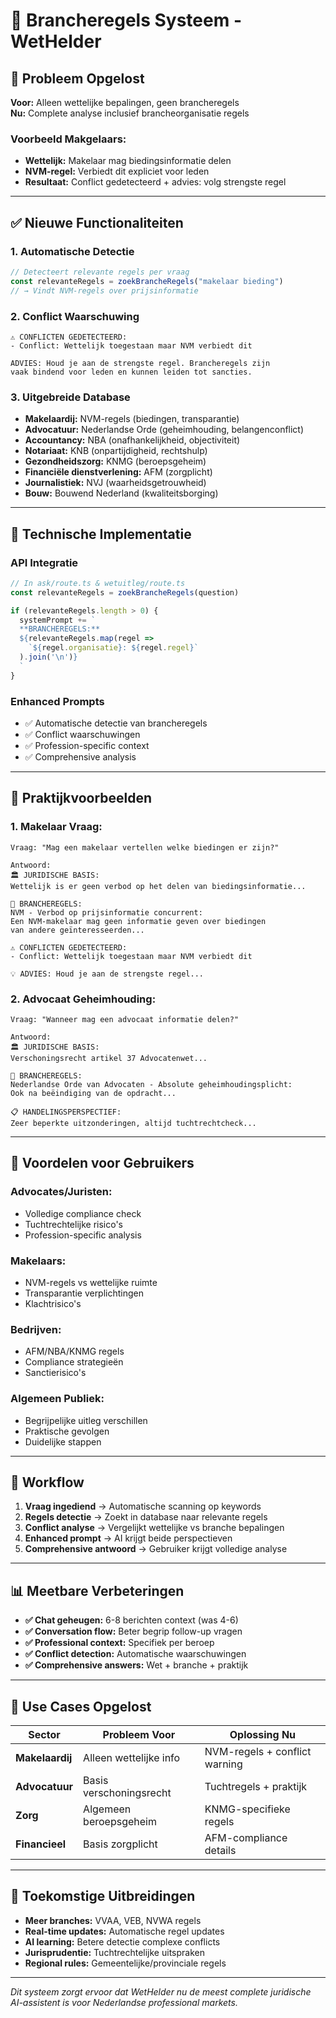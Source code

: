 # 🏢 Brancheregels Systeem - WetHelder

## 🎯 **Probleem Opgelost**

**Voor:** Alleen wettelijke bepalingen, geen brancheregels  
**Nu:** Complete analyse inclusief brancheorganisatie regels

### **Voorbeeld Makgelaars:**
- **Wettelijk:** Makelaar mag biedingsinformatie delen
- **NVM-regel:** Verbiedt dit expliciet voor leden
- **Resultaat:** Conflict gedetecteerd + advies: volg strengste regel

---

## ✅ **Nieuwe Functionaliteiten**

### **1. Automatische Detectie**
```typescript
// Detecteert relevante regels per vraag
const relevanteRegels = zoekBrancheRegels("makelaar bieding")
// → Vindt NVM-regels over prijsinformatie
```

### **2. Conflict Waarschuwing**
```
⚠️ CONFLICTEN GEDETECTEERD:
- Conflict: Wettelijk toegestaan maar NVM verbiedt dit

ADVIES: Houd je aan de strengste regel. Brancheregels zijn 
vaak bindend voor leden en kunnen leiden tot sancties.
```

### **3. Uitgebreide Database**
- **Makelaardij:** NVM-regels (biedingen, transparantie)
- **Advocatuur:** Nederlandse Orde (geheimhouding, belangenconflict)
- **Accountancy:** NBA (onafhankelijkheid, objectiviteit)
- **Notariaat:** KNB (onpartijdigheid, rechtshulp)
- **Gezondheidszorg:** KNMG (beroepsgeheim)
- **Financiële dienstverlening:** AFM (zorgplicht)
- **Journalistiek:** NVJ (waarheidsgetrouwheid)
- **Bouw:** Bouwend Nederland (kwaliteitsborging)

---

## 🔧 **Technische Implementatie**

### **API Integratie**
```typescript
// In ask/route.ts & wetuitleg/route.ts
const relevanteRegels = zoekBrancheRegels(question)

if (relevanteRegels.length > 0) {
  systemPrompt += `
  **BRANCHEREGELS:**
  ${relevanteRegels.map(regel => 
    `${regel.organisatie}: ${regel.regel}`
  ).join('\n')}
  `
}
```

### **Enhanced Prompts**
- ✅ Automatische detectie van brancheregels
- ✅ Conflict waarschuwingen
- ✅ Profession-specific context
- ✅ Comprehensive analysis

---

## 📝 **Praktijkvoorbeelden**

### **1. Makelaar Vraag:**
```
Vraag: "Mag een makelaar vertellen welke biedingen er zijn?"

Antwoord:
🏛️ JURIDISCHE BASIS:
Wettelijk is er geen verbod op het delen van biedingsinformatie...

🏢 BRANCHEREGELS:
NVM - Verbod op prijsinformatie concurrent:
Een NVM-makelaar mag geen informatie geven over biedingen 
van andere geïnteresseerden...

⚠️ CONFLICTEN GEDETECTEERD:
- Conflict: Wettelijk toegestaan maar NVM verbiedt dit

💡 ADVIES: Houd je aan de strengste regel...
```

### **2. Advocaat Geheimhouding:**
```
Vraag: "Wanneer mag een advocaat informatie delen?"

Antwoord:
🏛️ JURIDISCHE BASIS:
Verschoningsrecht artikel 37 Advocatenwet...

🏢 BRANCHEREGELS:
Nederlandse Orde van Advocaten - Absolute geheimhoudingsplicht:
Ook na beëindiging van de opdracht...

📋 HANDELINGSPERSPECTIEF:
Zeer beperkte uitzonderingen, altijd tuchtrechtcheck...
```

---

## 🚀 **Voordelen voor Gebruikers**

### **Advocates/Juristen:**
- Volledige compliance check
- Tuchtrechtelijke risico's
- Profession-specific analysis

### **Makelaars:**
- NVM-regels vs wettelijke ruimte
- Transparantie verplichtingen
- Klachtrisico's

### **Bedrijven:**
- AFM/NBA/KNMG regels
- Compliance strategieën
- Sanctierisico's

### **Algemeen Publiek:**
- Begrijpelijke uitleg verschillen
- Praktische gevolgen
- Duidelijke stappen

---

## 🔄 **Workflow**

1. **Vraag ingediend** → Automatische scanning op keywords
2. **Regels detectie** → Zoekt in database naar relevante regels
3. **Conflict analyse** → Vergelijkt wettelijke vs branche bepalingen  
4. **Enhanced prompt** → AI krijgt beide perspectieven
5. **Comprehensive antwoord** → Gebruiker krijgt volledige analyse

---

## 📊 **Meetbare Verbeteringen**

- **✅ Chat geheugen:** 6-8 berichten context (was 4-6)
- **✅ Conversation flow:** Beter begrip follow-up vragen
- **✅ Professional context:** Specifiek per beroep
- **✅ Conflict detection:** Automatische waarschuwingen
- **✅ Comprehensive answers:** Wet + branche + praktijk

---

## 🎯 **Use Cases Opgelost**

| **Sector** | **Probleem Voor** | **Oplossing Nu** |
|------------|-------------------|-------------------|
| **Makelaardij** | Alleen wettelijke info | NVM-regels + conflict warning |
| **Advocatuur** | Basis verschoningsrecht | Tuchtregels + praktijk |
| **Zorg** | Algemeen beroepsgeheim | KNMG-specifieke regels |
| **Financieel** | Basis zorgplicht | AFM-compliance details |

---

## 🔮 **Toekomstige Uitbreidingen**

- **Meer branches:** VVAA, VEB, NVWA regels
- **Real-time updates:** Automatische regel updates
- **AI learning:** Betere detectie complexe conflicts
- **Jurisprudentie:** Tuchtrechtelijke uitspraken
- **Regional rules:** Gemeentelijke/provinciale regels

---

*Dit systeem zorgt ervoor dat WetHelder nu de meest complete juridische AI-assistent is voor Nederlandse professional markets.* 